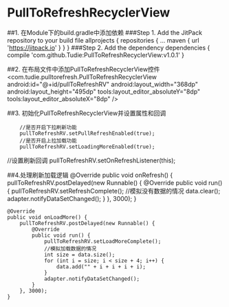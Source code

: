 # PullToRefreshRecyclerView

##1. 在Module下的build.gradle中添加依赖
###Step 1. Add the JitPack repository to your build file
allprojects {
		repositories {
			...
			maven { url 'https://jitpack.io' }
		}
	}
###Step 2. Add the dependency
dependencies {
	        compile 'com.github.Tudie:PullToRefreshRecyclerView:v1.0.1'
	}

##2. 在布局文件中添加PullToRefreshRecyclerView控件
     <com.tudie.pulltorefresh.PullToRefreshRecyclerView
        android:id="@+id/pullToRefreshRV"
        android:layout_width="368dp"
        android:layout_height="495dp"
        tools:layout_editor_absoluteY="8dp"
        tools:layout_editor_absoluteX="8dp" />

##3. 初始化PullToRefreshRecyclerView并设置属性和回调

        //是否开启下拉刷新功能
        pullToRefreshRV.setPullRefreshEnabled(true);
        //是否开启上拉加载功能
        pullToRefreshRV.setLoadingMoreEnabled(true);
   //设置刷新回调
     pullToRefreshRV.setOnRefreshListener(this);

##4.处理刷新加载逻辑
 @Override
    public void onRefresh() {
        pullToRefreshRV.postDelayed(new Runnable() {
            @Override
            public void run() {
                pullToRefreshRV.setRefreshComplete();
                //模拟没有数据的情况
                data.clear();
                adapter.notifyDataSetChanged();
            }
        }, 3000);
    }

    @Override
    public void onLoadMore() {
        pullToRefreshRV.postDelayed(new Runnable() {
            @Override
            public void run() {
                pullToRefreshRV.setLoadMoreComplete();
                //模拟加载数据的情况
                int size = data.size();
                for (int i = size; i < size + 4; i++) {
                    data.add("" + i + i + i + i);
                }
                adapter.notifyDataSetChanged();
            }
        }, 3000);
    }